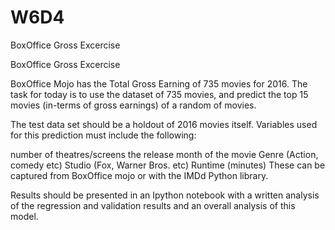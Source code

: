 # W6D4
BoxOffice Gross Excercise

BoxOffice Gross Excercise

BoxOffice Mojo has the Total Gross Earning of 735 movies for 2016. The task for today is to use the dataset of 735 movies, and predict the top 15 movies (in-terms of gross earnings) of a random of movies.

The test data set should be a holdout of 2016 movies itself. Variables used for this prediction must include the following:

number of theatres/screens
the release month of the movie
Genre (Action, comedy etc)
Studio (Fox, Warner Bros. etc)
Runtime (minutes)
These can be captured from BoxOffice mojo or with the IMDd Python library.

Results should be presented in an Ipython notebook with a written analysis of the regression and validation results and an overall analysis of this model.
